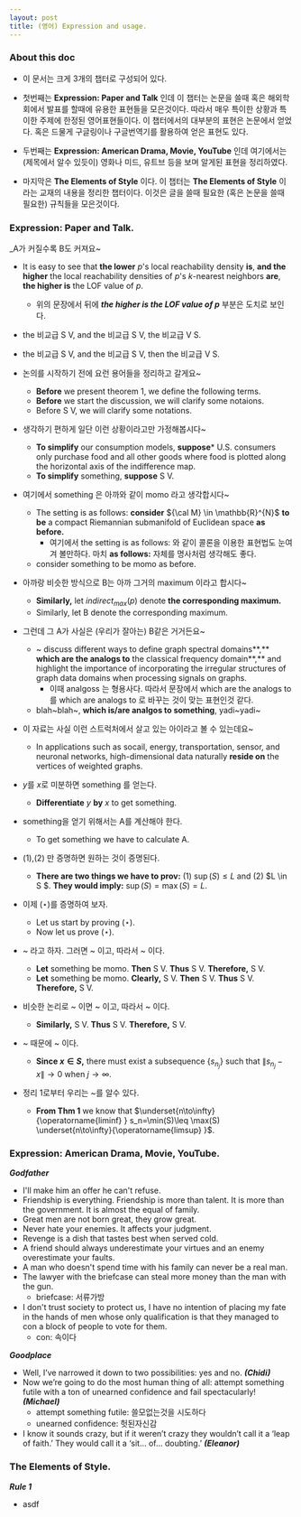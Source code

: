 ```yaml
---
layout: post
title: (영어) Expression and usage. 
---
```


### About this doc

- 이 문서는 크게 3개의 챕터로 구성되어 있다. 

- 첫번째는 **Expression: Paper and Talk** 인데 이 챕터는 논문을 쓸때 혹은 해외학회에서 발표를 할때에 유용한 표현들을 모은것이다. 따라서 매우 특이한 상황과 특이한 주제에 한정된 영어표현들이다. 이 챕터에서의 대부분의 표현은 논문에서 얻었다. 혹은 드물게 구글링이나 구글번역기를 활용하여 얻은 표현도 있다. 

- 두번째는 **Expression: American Drama, Movie, YouTube** 인데 여기에서는 (제목에서 알수 있듯이) 영화나 미드, 유트브 등을 보며 알게된 표현을 정리하였다. 

- 마지막은 **The Elements of Style** 이다. 이 챕터는 **The Elements of Style** 이라는 교재의 내용을 정리한 챕터이다. 이것은 글을 쓸때 필요한 (혹은 논문을 쓸때 필요한) 규칙들을 모은것이다. 

### Expression: Paper and Talk. 

_A가 커질수록 B도 커져요~

- It is easy to see that **the lower** $p$'s local reachability density **is**, **and the higher** the local reachability densities of $p$'s $k$-nearest neighbors **are**, **the higher is** the LOF value of $p$. 
  - 위의 문장에서 뒤에 ***the higher is the LOF value of $p$*** 부분은 도치로 보인다. 
- the 비교급 S V, and the 비교급 S V, the 비교급 V S.
- the 비교급 S V, and the 비교급 S V, then the 비교급 V S.

- 논의를 시작하기 전에 요런 용어들을 정리하고 갈게요~ 
  - **Before** we present theorem 1, we define the following terms. 
  - **Before** we start the discussion, we will clarify some notaions.
  - Before S V, we will clarify some notations. 

- 생각하기 편하게 일단 이런 상황이라고만 가정해봅시다~
  - **To simplify** our consumption models, **suppose*** U.S. consumers only purchase food and all other goods where food is plotted along the horizontal axis of the indifference map.
  - **To simplify** something, **suppose** S V. 

- 여기에서 something 은 아까와 같이 momo 라고 생각합시다~ 
  - The setting is as follows: **consider** ${\cal M} \in \mathbb{R}^{N}$ **to be** a compact Riemannian submanifold of Euclidean space **as before.**  
    - 여기에서 the setting is as follows: 와 같이 콜론을 이용한 표현법도 눈여겨 볼만하다. 마치 **as follows:** 자체를 명사처럼 생각해도 좋다. 
  - consider something to be momo as before.
 
- 아까랑 비슷한 방식으로 B는 아까 그거의 maximum 이라고 합시다~ 
  - **Similarly,** let $indirect_{max}(p)$ denote **the corresponding maximum.**
  - Similarly, let B denote the corresponding maximum. 

- 그런데 그 A가 사실은 (우리가 잘아는) B같은 거거든요~
  - ~ discuss different ways to define graph spectral domains**,** **which are the analogs to** the classical frequency domain**,** and highlight the importance of incorporating the irregular structures of graph data domains when processing signals on graphs. 
    - 이때 analgoss 는 형용사다. 따라서 문장에서 which are the analogs to 를 which are analogs to 로 바꾸는 것이 맞는 표현인것 같다. 
  - blah~blah~, **which is/are analgos to something**, yadi~yadi~ 

- 이 자료는 사실 이런 스트럭처에서 살고 있는 아이라고 볼 수 있는데요~
  - In applications such as socail, energy, transportation, sensor, and neuronal networks, high-dimensional data naturally **reside on** the vertices of weighted graphs. 

- $y$를 $x$로 미분하면 something 를 얻는다.
  - **Differentiate** $y$ **by** $x$ to get something. 

- something을 얻기 위해서는 A를 계산해야 한다.
  - To get something we have to calculate A.

- (1),(2) 만 증명하면 원하는 것이 증명된다.
  - **There are two things we have to prov:** (1) $\sup(S) \leq L$ and (2) $L \in S $. **They would imply:** $\sup(S) = \max(S) = L$.

- 이제 $(\star)$를  증명하여 보자.
  - Let us start by proving $(\star)$. 
  - Now let us prove $(\star)$. 

- ~ 라고 하자. 그러면 ~ 이고, 따라서 ~ 이다.
  - **Let** something be momo. **Then** S V. **Thus** S V. **Therefore,** S V. 
  - **Let** something be momo. **Clearly,** S V. **Then** S V. **Thus** S V. **Therefore,** S V. 

- 비슷한 논리로 ~ 이면 ~ 이고, 따라서 ~ 이다.
  - **Similarly,** S V. **Thus** S V. **Therefore,** S V. 

- ~ 때문에 ~ 이다.
  - **Since $x \in S$,** there must exist a subsequence $\{s_{n_j}\}$ such that $\|s_{n_j}-x\| \to 0$ when $j\to \infty$. 
  
- 정리 1로부터 우리는 ~를 알수 있다.
  - **From Thm 1** we know that $\underset{n\to\infty}{\operatorname{liminf} } s_n=\min(S)\leq \max(S) \underset{n\to\infty}{\operatorname{limsup} }$. 

### Expression: American Drama, Movie, YouTube. 

***Godfather***
- I'll make him an offer he can't refuse.
- Friendship is everything. Friendship is more than talent. It is more than the government. It is almost the equal of family.
- Great men are not born great, they grow great.
- Never hate your enemies. It affects your judgment.
- Revenge is a dish that tastes best when served cold.
- A friend should always underestimate your virtues and an enemy overestimate your faults.
- A man who doesn't spend time with his family can never be a real man.
- The lawyer with the briefcase can steal more money than the man with the gun.
  - briefcase: 서류가방
- I don't trust society to protect us, I have no intention of placing my fate in the hands of men whose only qualification is that they managed to con a block of people to vote for them.
  - con: 속이다 

***Goodplace***
- Well, I’ve narrowed it down to two possibilities: yes and no. ***(Chidi)***
- Now we’re going to do the most human thing of all: attempt something futile with a ton of unearned confidence and fail spectacularly! ***(Michael)***
  - attempt something futile: 쓸모없는것을 시도하다 
  - unearned confidence: 헛된자신감 
- I know it sounds crazy, but if it weren’t crazy they wouldn’t call it a ‘leap of faith.’ They would call it a ‘sit… of… doubting.’ ***(Eleanor)***
  
 
### The Elements of Style.

***Rule 1***
- asdf 



